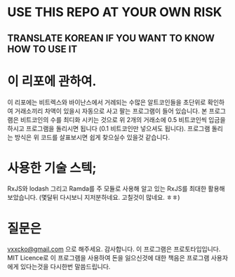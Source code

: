 # USE THIS REPO AT YOUR OWN RISK
## TRANSLATE KOREAN IF YOU WANT TO KNOW HOW TO USE IT

# 이 리포에 관하여.
이 리포에는 비트렉스와 바이난스에서 거례되는 수많은 알트코인들을 초단위로 확인하여 거래소끼리 차액이 있을시 자동으로 사고 팔는 프로그램이 들어 있습니다.
본 프로그램은 비트코인의 수를 최디화 시키는 것으로 위 2개의 거래소에 0.5 비트코인씩 입금을 하시고 프로그램을 돌리시면 됩니다 (0.1 비트코인만 넣으셔도 됩니다).
프로그램 돌리는 방식은 위 코드를 살표보시면 쉽게 찾으실수 있을것 같습니다.

# 사용한 기술 스텍;
RxJS와 lodash 그리고 Ramda를 주 모듈로 사용해 알고 있는 RxJS를 최대한 활용해 보았습니다.
(몇달뒤 다시보니 지저분하네요. 고칠것이 많네요. ㅎㅎ)

# 질문은
vxxcko@gmail.com 으로 해주세요. 감사합니다. 
이 프로그램은 프로토타입입니다. 
MIT Licence로 이 프로그램을 사용하여 돈을 잃으신것에 대한 책음은 프로그램 사용자에게 있다는것을 다시한번 말씀드립니다.

